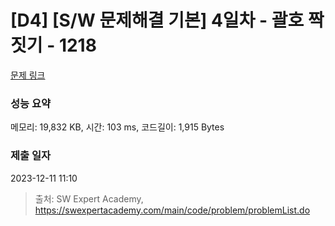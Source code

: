 # [D4] [S/W 문제해결 기본] 4일차 - 괄호 짝짓기 - 1218 

[문제 링크](https://swexpertacademy.com/main/code/problem/problemDetail.do?contestProbId=AV14eWb6AAkCFAYD) 

### 성능 요약

메모리: 19,832 KB, 시간: 103 ms, 코드길이: 1,915 Bytes

### 제출 일자

2023-12-11 11:10



> 출처: SW Expert Academy, https://swexpertacademy.com/main/code/problem/problemList.do